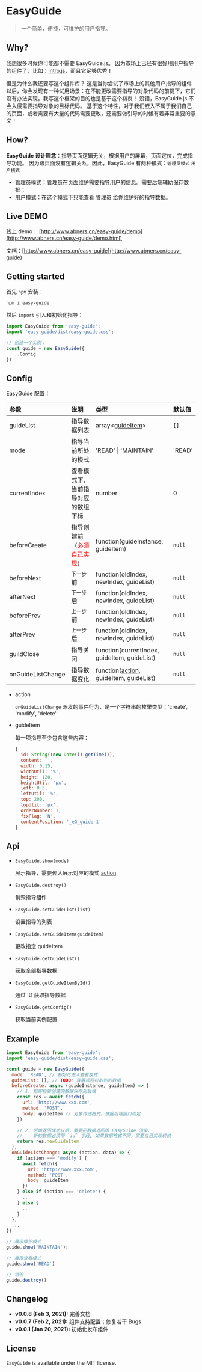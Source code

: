 # EasyGuide

> 一个简单，便捷，可维护的用户指导。



## Why?

我想很多时候你可能都不需要 EasyGuide.js。
因为市场上已经有很好用用户指导的组件了，比如：[intro.js](https://introjs.com/)，而且它足够优秀！

但是为什么我还要写这个组件库？
这是当你尝试了市场上的其他用户指导的组件以后，你会发现有一种试用场景：在不能更改需要指导的对象代码的前提下，它们没有办法实现。我写这个框架的目的也是基于这个初衷！
没错，EasyGuide.js 不会入侵需要指导对象的目标代码。
基于这个特性，对于我们嵌入不属于我们自己的页面，或者需要有大量的代码需要更改，还需要做引导的时候有着非常重要的意义！

## How?

**EasyGuide 设计理念**：指导页面逻辑无关，根据用户的屏幕，页面定位，完成指导功能。
因为跟页面没有逻辑关系，因此，EasyGuide 有两种模式：`管理员模式` `用户模式`

- 管理员模式：管理员在页面维护需要指导用户的信息。需要后端辅助保存数据；
- 用户模式：在这个模式下只能查看 管理员 给你维护好的指导数据。



## Live DEMO

线上 demo： [http://www.abners.cn/easy-guide/demo](http://www.abners.cn/easy-guide/demo.html)

文档：[http://www.abners.cn/easy-guide](http://www.abners.cn/easy-guide)

## Getting started

首先 `npm` 安装：

```shell
npm i easy-guide
```

然后 `import` 引入和初始化指导：

```javascript
import EasyGuide from 'easy-guide';
import 'easy-guide/dist/easy-guide.css';

// 创建一个实例：
const guide = new EasyGuide({
  ...Config
})
```



## Config

EasyGuide 配置：

| 参数                     | 说明                                                | 类型                                                 | 默认值 |
| :----------------------- | :-------------------------------------------------- | :--------------------------------------------------- | :----- |
| guideList                | 指导数据列表                                        | array<[guideItem](#id_guideItem)>                    | `[]`   |
| <a id="id_mode">mode</a> | 指导当前所处的模式                                  | 'READ' \| 'MAINTAIN'                                 | 'READ' |
| currentIndex             | 查看模式下，当前指导对应的数组下标                  | number                                               | 0      |
| beforeCreate             | 指导创建前（<font color="red">必须自己实现</font>） | function(guideInstance, guideItem)                   | `null` |
| beforeNext               | `下一步` 前                                         | function(oldIndex, newIndex, guideList)              | `null` |
| afterNext                | `下一步` 后                                         | function(oldIndex, newIndex, guideList)              | `null` |
| beforePrev               | `上一步` 前                                         | function(oldIndex, newIndex, guideList)              | `null` |
| afterPrev                | `上一步` 后                                         | function(oldIndex, newIndex, guideList)              | `null` |
| guildClose               | 指导关闭                                            | function(currentIndex, guideItem, guideList)         | `null` |
| onGuideListChange        | 指导数据变化                                        | function([action](#id_action), guideItem, guideList) | `null` |

- <a id="id_action">action</a>

  `onGuideListChange` 派发的事件行为，是一个字符串的枚举类型：'create', 'modify', 'delete'

- <a id="id_guideItem">guideItem</a>

  每一项指导至少包含这些内容：

  ```javascript
  {
    id: String((new Date()).getTime()),
    content: '',
    width: 0.15,
    widthUtil: '%',
    height: 120,
    heightUtil: 'px',
    left: 0.5,
    leftUtil: '%',
    top: 200,
    topUtil: 'px',
    orderNumber: 1,
    fixFlag: 'N',
    contentPosition: '_eG_guide-1'
  }
  ```



## Api

- `EasyGuide.show(mode)`

  展示指导，需要传入展示对应的模式 [action](#id_mode)

- `EasyGuide.destroy()`

  销毁指导组件

- `EasyGuide.setGuideList(list)`

  设置指导的列表

- `EasyGuide.setGuideItem(guideItem)`

  更改指定 guideItem

- `EasyGuide.getGuideList()`

  获取全部指导数据

- `EasyGuide.getGuideItemById()`

  通过 ID 获取指导数据

- `EasyGuide.getConfig()`

  获取当前实例配置



## Example

```javascript
import EasyGuide from 'easy-guide';
import 'easy-guide/dist/easy-guide.css';

const guide = new EasyGuide({
  mode: 'READ', // 初始化进入查看模式
  guideList: [], // TODO: 放置远程拉取到的数据
  beforeCreate: async (guideInstance, guideItem) => {
    // 1. 把即将要创建的数据保存到后端
    const res = await fetch({
      url: 'http://www.xxx.com',
      method: 'POST',
      body: guideItem // 对象传递格式，依据后端接口而定
    })

    // 2. 后端返回成功以后，需要把数据返回给 EasyGuide 渲染.
    //    新的数据必须带 `id` 字段, 如果数据格式不同，需要自己实现转换
    return res.newGuideItem
  },
  onGuideListChange: async (action, data) => {
    if (action === 'modify') {
      await fetch({
        url: 'http://www.xxx.com',
        method: 'POST',
        body: guideItem
      })
    } else if (action === 'delete') {
      ...
    } else {
      ...
    }
  },
  ...
})

// 展示维护模式
guide.show('MAINTAIN');

// 展示查看模式
guide.show('READ')

// 销毁
guide.destroy()
```



## Changelog

- **v0.0.8 (Feb 3, 2021):** 完善文档
- **v0.0.7 (Feb 2, 2021):** 组件支持配置；修复若干 Bugs
- **v0.0.1 (Jan 20, 2021):** 初始化发布组件

## License

`EasyGuide` is available under the MIT license.

